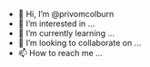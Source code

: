 - 👋 Hi, I’m @privomcolburn
- 👀 I’m interested in ...
- 🌱 I’m currently learning ...
- 💞️ I’m looking to collaborate on ...
- 📫 How to reach me ...

<!---
privomcolburn/privomcolburn is a ✨ special ✨ repository because its `README.md` (this file) appears on your GitHub profile.
You can click the Preview link to take a look at your changes.
--->
